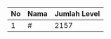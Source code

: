 | No | Nama            | Jumlah Level |
|----|-----------------|--------------|
| 1  | #    |    2157        |

